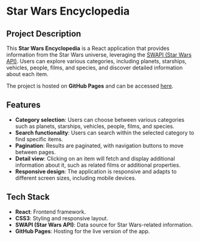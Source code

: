 # Star Wars Encyclopedia

## Project Description
This **Star Wars Encyclopedia** is a React application that provides information from the Star Wars universe, leveraging the [SWAPI (Star Wars API)](https://swapi.dev/). Users can explore various categories, including planets, starships, vehicles, people, films, and species, and discover detailed information about each item.

The project is hosted on **GitHub Pages** and can be accessed [here](https://bereverte.github.io/star-wars-encyclopedia/).

## Features
- **Category selection**: Users can choose between various categories such as planets, starships, vehicles, people, films, and species.
- **Search functionality**: Users can search within the selected category to find specific items.
- **Pagination**: Results are paginated, with navigation buttons to move between pages.
- **Detail view**: Clicking on an item will fetch and display additional information about it, such as related films or additional properties.
- **Responsive design**: The application is responsive and adapts to different screen sizes, including mobile devices.

## Tech Stack
- **React**: Frontend framework.
- **CSS3**: Styling and responsive layout.
- **SWAPI (Star Wars API)**: Data source for Star Wars-related information.
- **GitHub Pages**: Hosting for the live version of the app.
